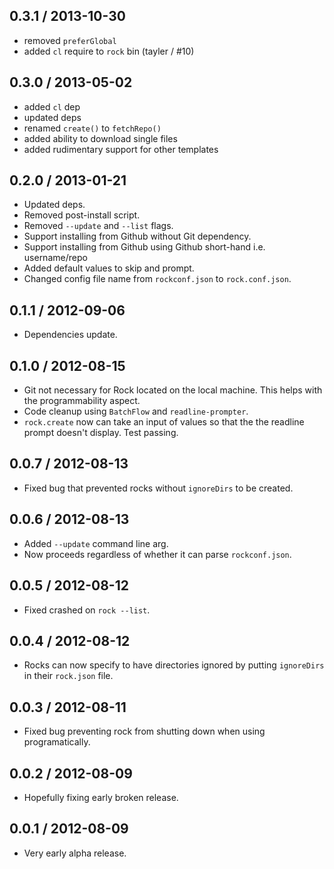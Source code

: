 0.3.1 / 2013-10-30
------------------
* removed `preferGlobal`
* added `cl` require to `rock` bin (tayler / #10)

0.3.0 / 2013-05-02
------------------
* added `cl` dep
* updated deps
* renamed `create()` to `fetchRepo()`
* added ability to download single files
* added rudimentary support for other templates

0.2.0 / 2013-01-21
------------------
* Updated deps.
* Removed post-install script.
* Removed `--update` and `--list` flags.
* Support installing from Github without Git dependency.
* Support installing from Github using Github short-hand i.e. username/repo
* Added default values to skip and prompt.
* Changed config file name from `rockconf.json` to `rock.conf.json`.

0.1.1 / 2012-09-06
------------------
* Dependencies update.

0.1.0 / 2012-08-15
------------------
* Git not necessary for Rock located on the local machine. This helps with the programmability aspect.
* Code cleanup using `BatchFlow` and `readline-prompter`.
* `rock.create` now can take an input of values so that the the readline prompt doesn't display. Test passing.

0.0.7 / 2012-08-13
------------------
* Fixed bug that prevented rocks without `ignoreDirs` to be created.

0.0.6 / 2012-08-13
------------------
* Added `--update` command line arg.
* Now proceeds regardless of whether it can parse `rockconf.json`.

0.0.5 / 2012-08-12
------------------
* Fixed crashed on `rock --list`.

0.0.4 / 2012-08-12
------------------
* Rocks can now specify to have directories ignored by putting `ignoreDirs` in their `rock.json` file.

0.0.3 / 2012-08-11
------------------
* Fixed bug preventing rock from shutting down when using programatically.

0.0.2 / 2012-08-09
------------------
* Hopefully fixing early broken release.

0.0.1 / 2012-08-09
------------------
* Very early alpha release.
